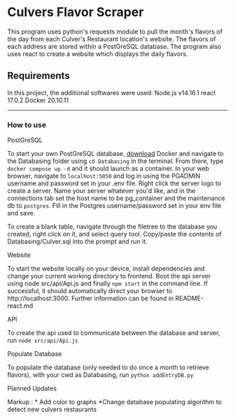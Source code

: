 
# Culvers Flavor Scraper

This program uses python's requests module to pull the month's flavors of the day from each Culver's Restaurant location's website. The flavors of each address are stored within a PostGreSQL database. The program also uses react to create a website which displays the daily flavors.


## Requirements

In this project, the additional softwares were used:
Node.js v14.16.1
react 17.0.2
Docker 20.10.11

***

### How to use

PostGreSQL

To start your own PostGreSQL database, [download][1] Docker and navigate to the Databasing folder using `cd Databasing` in the terminal. From  there, type `docker compose up -d` and it should launch as a container. In your web browser, navigate to `localhost:5050` and log in using the PGADMIN username and password set in your .env file. Right click the server logo to create a server. Name your server whatever you'd like, and in the connections tab set the host name to be pg_container and the maintenance db to `postgres`. Fill in the Postgres username/password set in your env file and save. 

To create a blank table, navigate through the filetree to the database you created, right click on it, and select query tool. Copy/paste the contents of Databasing/Culver.sql into the prompt and run it.

Website

To start the website locally on your device, install dependencies and change your current working directory to frontend. Boot the api server using node src/api/Api.js and finally `npm start` in the command line. If successful, it should automatically direct your browser to http://localhost:3000. Further information can be found in README-react.md

API

To create the api used to communicate between the database and server, run `node src/api/Api.js`

Populate Database

To populate the database (only needed to do once a month to retrieve flavors), with your cwd as Databasing, run `python addEntryDB.py`
<!-- To start your own PostGreSQL database, [download][1] Docker and navigate to the Databasing folder using `/cd Databasing` in terminal. From there, type `docker build -t culvers-db ./` If successful, `docker images -a` should list culvers-db as an image. We can run the container by typing `docker run -d --name culvers-db-container -p 5432:5432 culvers-db` -->


[1]: <https://www.docker.com/products/docker-desktop>
<!-- 
To clean duplicate values from the database, run:
`
	SELECT address, date, location_index, flavor FROM
	(SELECT address, date, location_index, flavor, 
	ROW_NUMBER() OVER
	(PARTITION BY (location_index, date) ORDER BY location_index DESC) rn
	FROM flavors
	) temp WHERE rn = 1;
` -->
Planned Updates

Markup : * Add color to graphs
         *Change database populating algorithm to detect new culvers restaurants
